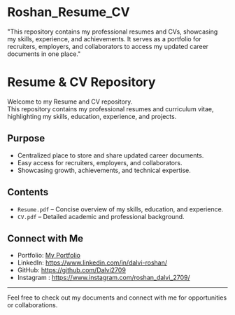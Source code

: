 # Roshan_Resume_CV
"This repository contains my professional resumes and CVs, showcasing my skills, experience, and achievements. It serves as a portfolio for recruiters, employers, and collaborators to access my updated career documents in one place."

# Resume & CV Repository

Welcome to my Resume and CV repository.  
This repository contains my professional resumes and curriculum vitae, highlighting my skills, education, experience, and projects.  

## Purpose
- Centralized place to store and share updated career documents.  
- Easy access for recruiters, employers, and collaborators.  
- Showcasing growth, achievements, and technical expertise.  

## Contents
- `Resume.pdf` – Concise overview of my skills, education, and experience.  
- `CV.pdf` – Detailed academic and professional background.  

## Connect with Me
- Portfolio: [My Portfolio](https://roshan-dalvi.vercel.app)  
- LinkedIn: https://www.linkedin.com/in/dalvi-roshan/  
- GitHub: https://github.com/Dalvi2709
- Instagram : https://www.instagram.com/roshan_dalvi_2709/  
---

Feel free to check out my documents and connect with me for opportunities or collaborations.
